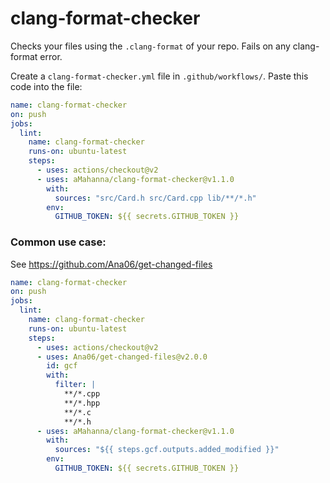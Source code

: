 # clang-format-checker

Checks your files using the `.clang-format` of your repo. Fails on any clang-format error.

Create a `clang-format-checker.yml` file in `.github/workflows/`.
Paste this code into the file:

```yml
name: clang-format-checker
on: push
jobs:
  lint:
    name: clang-format-checker
    runs-on: ubuntu-latest
    steps:
      - uses: actions/checkout@v2
      - uses: aMahanna/clang-format-checker@v1.1.0
        with:
          sources: "src/Card.h src/Card.cpp lib/**/*.h"
        env:
          GITHUB_TOKEN: ${{ secrets.GITHUB_TOKEN }}
```

### Common use case:

See https://github.com/Ana06/get-changed-files

```yml
name: clang-format-checker
on: push
jobs:
  lint:
    name: clang-format-checker
    runs-on: ubuntu-latest
    steps:
      - uses: actions/checkout@v2
      - uses: Ana06/get-changed-files@v2.0.0
        id: gcf
        with:
          filter: |
            **/*.cpp
            **/*.hpp
            **/*.c
            **/*.h
      - uses: aMahanna/clang-format-checker@v1.1.0
        with:
          sources: "${{ steps.gcf.outputs.added_modified }}"
        env:
          GITHUB_TOKEN: ${{ secrets.GITHUB_TOKEN }}
```